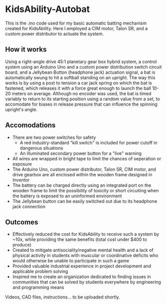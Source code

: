 # KidsAbility-Autobat
This is the .ino code used for my basic automatic batting mechanism created for KidsAbility. Here I employed a CIM motor, Talon SR, and a custom power distributor to actuate the system.

## How it works
Using a right-angle drive 45:1 planetary gear box hybrid system, a control system using an Arduino Uno and a custom power distribution switch circuit board, and a Jellybean Button (headphone jack) actuation signal, a bat is automatically swung to hit a softball standing on an upright. The way this works is by using a post to tension a car jack spring on which the bat is fastened, which releases it with a force great enough to launch the ball 10-20 meters on average. Although no encoder was used, the bat is timed variably to return to its starting position using a random value from a set, to accomodate for biases in release pressure that can influence the spinning upright's angle. 

## Accomodations
- There are two power switches for safety
  - A red industry-standard "kill switch" is included for power cutoff in dangerous situations
  - An illuminated secondary power button for a "live" warning 
- All wires are wrapped in bright tape to limit the chances of seperation or exposure
- The Arduino Uno, custom power distributor, Talon SR, CIM motor, and drive gearbox are all enclosed within the wooden frame designed in Inventor
- The battery can be charged directly using an integrated port on the wooden frame to limit the possibility of toxicity or short circuiting when the battery is exposed to an uninformed environment
- The Jellybean button can be easily switched out due to its headphone jack connection

## Outcomes
- Effectively reduced the cost for KidsAbility to receive such a system by ~10x, while providing the same benefits (total cost under $400 to produce)
- Created to mitigate antisociality/negative mental health and a lack of physical activity in students with muscular or coordinative deficits who would otherwise be unable to participate in such a game
- Provided valuable industrial experience in project development and applicable problem solving
- Inspired me to create an organization dedicated to finding issues in communities that can be solved by students everywhere by engineering and programming means

Videos, CAD files, instructions... to be uploaded shortly.

